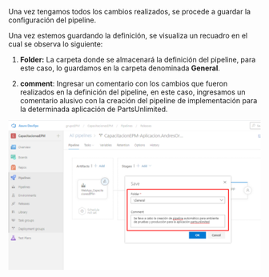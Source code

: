 Una vez tengamos todos los cambios realizados, se procede a guardar la configuración del pipeline.

Una vez estemos guardando la definición, se visualiza un recuadro en el cual se observa lo siguiente: 

1. **Folder:** La carpeta donde se almacenará la definición del pipeline, para este caso, lo guardamos en la carpeta denominada **General**.

2. **comment**: Ingresar un comentario con los cambios que fueron realizados en la definición del pipeline, en este caso, ingresamos un comentario alusivo con la creación del pipeline de implementación para la determinada aplicación de PartsUnlimited.

![guardar-definicion-release](./assets/guardar-definicion-release.png)